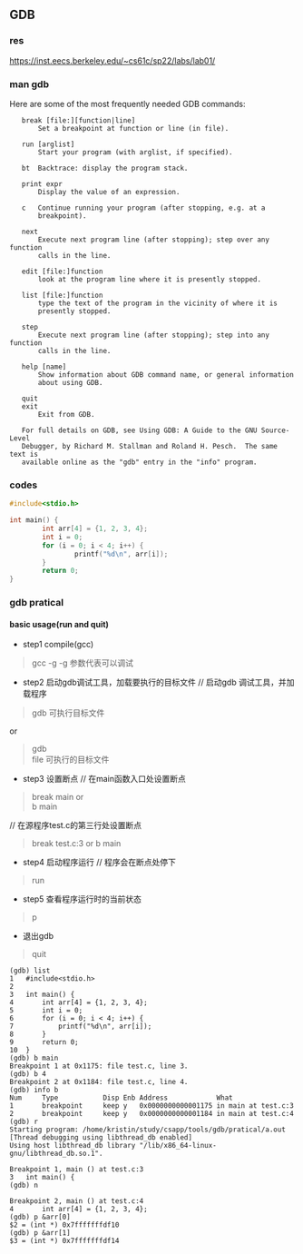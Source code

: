 ## GDB
### res
https://inst.eecs.berkeley.edu/~cs61c/sp22/labs/lab01/

### man gdb
Here are some of the most frequently needed GDB commands:

       break [file:][function|line]
           Set a breakpoint at function or line (in file).

       run [arglist]
           Start your program (with arglist, if specified).

       bt  Backtrace: display the program stack.

       print expr
           Display the value of an expression.

       c   Continue running your program (after stopping, e.g. at a
           breakpoint).

       next
           Execute next program line (after stopping); step over any function
           calls in the line.

       edit [file:]function
           look at the program line where it is presently stopped.

       list [file:]function
           type the text of the program in the vicinity of where it is
           presently stopped.

       step
           Execute next program line (after stopping); step into any function
           calls in the line.

       help [name]
           Show information about GDB command name, or general information
           about using GDB.

       quit
       exit
           Exit from GDB.

       For full details on GDB, see Using GDB: A Guide to the GNU Source-Level
       Debugger, by Richard M. Stallman and Roland H. Pesch.  The same text is
       available online as the "gdb" entry in the "info" program.


### codes
```c
#include<stdio.h>

int main() {
        int arr[4] = {1, 2, 3, 4};
        int i = 0;
        for (i = 0; i < 4; i++) {
                printf("%d\n", arr[i]);
        }       
        return 0;
}
```

### gdb pratical
#### basic usage(run and quit)
- step1 compile(gcc)
> gcc -g
-g 参数代表可以调试

- step2 启动gdb调试工具，加载要执行的目标文件
// 启动gdb 调试工具，并加载程序
> gdb 可执行目标文件  

or 
> gdb  
> file 可执行的目标文件

- step3 设置断点
// 在main函数入口处设置断点
> break main
or  
> b main  

// 在源程序test.c的第三行处设置断点
> break test.c:3
or 
> b main

- step4 启动程序运行
// 程序会在断点处停下
> run	

- step5 查看程序运行时的当前状态
> p

- 退出gdb
> quit

```
(gdb) list
1	#include<stdio.h>
2	
3	int main() {
4		int arr[4] = {1, 2, 3, 4};
5		int i = 0;
6		for (i = 0; i < 4; i++) {
7			printf("%d\n", arr[i]);
8		}
9		return 0;
10	}
(gdb) b main
Breakpoint 1 at 0x1175: file test.c, line 3.
(gdb) b 4
Breakpoint 2 at 0x1184: file test.c, line 4.
(gdb) info b
Num     Type           Disp Enb Address            What
1       breakpoint     keep y   0x0000000000001175 in main at test.c:3
2       breakpoint     keep y   0x0000000000001184 in main at test.c:4
(gdb) r
Starting program: /home/kristin/study/csapp/tools/gdb/pratical/a.out 
[Thread debugging using libthread_db enabled]
Using host libthread_db library "/lib/x86_64-linux-gnu/libthread_db.so.1".

Breakpoint 1, main () at test.c:3
3	int main() {
(gdb) n

Breakpoint 2, main () at test.c:4
4		int arr[4] = {1, 2, 3, 4};
(gdb) p &arr[0]
$2 = (int *) 0x7fffffffdf10
(gdb) p &arr[1]
$3 = (int *) 0x7fffffffdf14
```
